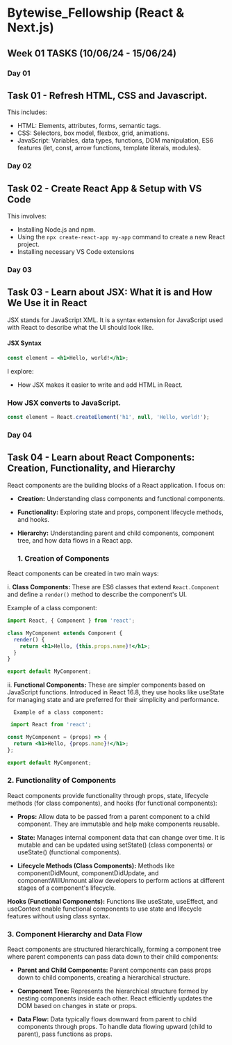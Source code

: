 # Bytewise_Fellowship (React & Next.js)
## Week 01 TASKS (10/06/24 - 15/06/24)

### Day 01
## Task 01 - Refresh HTML, CSS and Javascript.

 This includes:
- HTML: Elements, attributes, forms, semantic tags.
- CSS: Selectors, box model, flexbox, grid, animations.
- JavaScript: Variables, data types, functions, DOM manipulation, ES6 features (let, const, arrow functions, template literals, modules).

### Day 02
## Task 02 - Create React App & Setup with VS Code

This involves:
- Installing Node.js and npm.
- Using the `npx create-react-app my-app` command to create a new React project.
- Installing necessary VS Code extensions

### Day 03
## Task 03 - Learn about JSX: What it is and How We Use it in React

JSX stands for JavaScript XML. It is a syntax extension for JavaScript used with React to describe what the UI should look like.
#### JSX Syntax

```jsx
const element = <h1>Hello, world!</h1>;
```
I explore:
- How JSX makes it easier to write and add HTML in React.
  
### How JSX converts to JavaScript.
```javascript
const element = React.createElement('h1', null, 'Hello, world!');
```

### Day 04
## Task 04 - Learn about React Components: Creation, Functionality, and Hierarchy

React components are the building blocks of a React application. I focus on:
- **Creation:** Understanding class components and functional components.
- **Functionality:** Exploring state and props, component lifecycle methods, and hooks.
- **Hierarchy:** Understanding parent and child components, component tree, and how data flows in a React app.

  ### 1. Creation of Components

React components can be created in two main ways:

i. **Class Components:** These are ES6 classes that extend `React.Component` and define a `render()` method to describe the component's UI.
  
  Example of a class component:
  ```jsx
  import React, { Component } from 'react';

  class MyComponent extends Component {
    render() {
      return <h1>Hello, {this.props.name}!</h1>;
    }
  }

  export default MyComponent;
  ```
  ii. **Functional Components:** These are simpler components based on JavaScript functions. Introduced in React 16.8, they use hooks like useState for managing state and are preferred for their simplicity and performance.

      Example of a class component:
```jsx
 import React from 'react';

const MyComponent = (props) => {
  return <h1>Hello, {props.name}!</h1>;
};

export default MyComponent;
 ```
     
 ### 2. Functionality of Components
React components provide functionality through props, state, lifecycle methods (for class components), and hooks (for functional components):

- **Props:** Allow data to be passed from a parent component to a child component. They are immutable and help make components reusable.

- **State:** Manages internal component data that can change over time. It is mutable and can be updated using setState() (class components) or useState() (functional components).

- **Lifecycle Methods (Class Components):** Methods like componentDidMount, componentDidUpdate, and componentWillUnmount allow developers to perform actions at different stages of a component's lifecycle.

**Hooks (Functional Components):** Functions like useState, useEffect, and useContext enable functional components to use state and lifecycle features without using class syntax.

 ### 3. Component Hierarchy and Data Flow
React components are structured hierarchically, forming a component tree where parent components can pass data down to their child components:

- **Parent and Child Components:** Parent components can pass props down to child components, creating a hierarchical structure.

- **Component Tree:** Represents the hierarchical structure formed by nesting components inside each other. React efficiently updates the DOM based on changes in state or props.

- **Data Flow:** Data typically flows downward from parent to child components through props. To handle data flowing upward (child to parent), pass functions as props.

